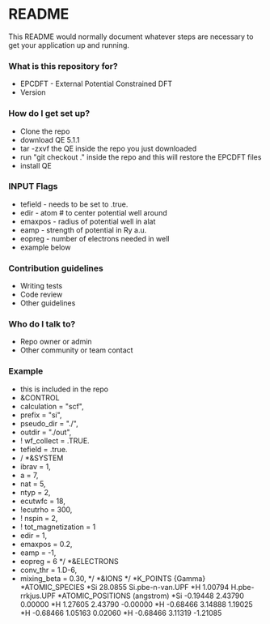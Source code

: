 # README #

This README would normally document whatever steps are necessary to get your application up and running.

### What is this repository for? ###

* EPCDFT - External Potential Constrained DFT
* Version 

### How do I get set up? ###

* Clone the repo
* download QE 5.1.1
* tar -zxvf the QE  inside the repo you just downloaded
* run "git checkout ." inside the repo and this will restore the EPCDFT files
* install QE

### INPUT Flags ###
* tefield - needs to be set to .true.
* edir - atom # to center potential well around 
* emaxpos - radius of potential well in alat
* eamp - strength of potential in Ry a.u.
* eopreg - number of electrons needed in well
* example below

### Contribution guidelines ###

* Writing tests
* Code review
* Other guidelines

### Who do I talk to? ###

* Repo owner or admin
* Other community or team contact

### Example ###
* this is included in the repo
* &CONTROL
*  calculation  = "scf",
*  prefix       = "si",
*  pseudo_dir   = "./",
*  outdir       = "./out",
* !  wf_collect   = .TRUE.
*  tefield = .true.
* /
*&SYSTEM
*  ibrav     = 1,
*  a = 7,
*  nat       = 5,
*  ntyp      = 2,
*  ecutwfc   = 18,
*  !ecutrho   = 300,
*  ! nspin     = 2,
*  ! tot_magnetization = 1
*  edir = 1,
*  emaxpos = 0.2,
*  eamp = -1,
*  eopreg = 6
*/
*&ELECTRONS
*  conv_thr    = 1.D-6,
*  mixing_beta = 0.30,
*/
*&IONS
*/
*K_POINTS {Gamma}
*ATOMIC_SPECIES
*Si 28.0855 Si.pbe-n-van.UPF
*H 1.00794 H.pbe-rrkjus.UPF
*ATOMIC_POSITIONS (angstrom)
*Si        -0.19448        2.43790        0.00000
*H          1.27605        2.43790       -0.00000
*H         -0.68466        3.14888        1.19025
*H         -0.68466        1.05163        0.02060
*H         -0.68466        3.11319       -1.21085